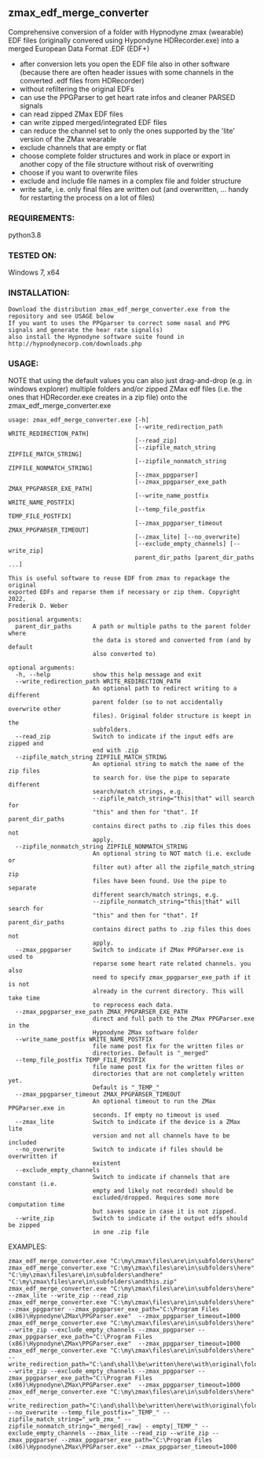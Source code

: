 ## zmax_edf_merge_converter
Comprehensive conversion of a folder with Hypnodyne zmax (wearable) EDF files (originally convered using Hypondyne HDRecorder.exe) into a merged European Data Format .EDF (EDF+)
- after conversion lets you open the EDF file also in other software (because there are often header issues with some channels in the converted .edf files from HDRecorder)
- without refiltering the original EDFs
- can use the PPGParser to get heart rate infos and cleaner PARSED signals
- can read zipped ZMax EDF files
- can write zipped merged/integrated EDF files
- can reduce the channel set to only the ones supported by the 'lite' version of the ZMax wearable
- exclude channels that are empty or flat
- choose complete folder structures and work in place or export in another copy of the file structure without risk of overwriting
- choose if you want to overwrite files
- exclude and include file names in a complex file and folder structure
- write safe, i.e. only final files are written out (and overwritten, ... handy for restarting the process on a lot of files)

### REQUIREMENTS:
python3.8

### TESTED ON:
Windows 7, x64

### INSTALLATION:
```
Download the distribution zmax_edf_merge_converter.exe from the repository and see USAGE below
If you want to uses the PPGparser to correct some nasal and PPG signals and generate the hear rate signal(s)
also install the Hypnodyne software suite found in http://hypnodynecorp.com/downloads.php
```

### USAGE:
NOTE that using the default values you can also just drag-and-drop (e.g. in windows explorer) multiple folders and/or zipped ZMax edf files (i.e. the ones that HDRecorder.exe creates in a zip file) onto the
zmax_edf_merge_converter.exe
```
usage: zmax_edf_merge_converter.exe [-h]
                                    [--write_redirection_path WRITE_REDIRECTION_PATH]
                                    [--read_zip]
                                    [--zipfile_match_string ZIPFILE_MATCH_STRING]
                                    [--zipfile_nonmatch_string ZIPFILE_NONMATCH_STRING]
                                    [--zmax_ppgparser]
                                    [--zmax_ppgparser_exe_path ZMAX_PPGPARSER_EXE_PATH]
                                    [--write_name_postfix WRITE_NAME_POSTFIX]
                                    [--temp_file_postfix TEMP_FILE_POSTFIX]
                                    [--zmax_ppgparser_timeout ZMAX_PPGPARSER_TIMEOUT]
                                    [--zmax_lite] [--no_overwrite]
                                    [--exclude_empty_channels] [--write_zip]
                                    parent_dir_paths [parent_dir_paths ...]

This is useful software to reuse EDF from zmax to repackage the original
exported EDFs and reparse them if necessary or zip them. Copyright 2022,
Frederik D. Weber

positional arguments:
  parent_dir_paths      A path or multiple paths to the parent folder where
                        the data is stored and converted from (and by default
                        also converted to)

optional arguments:
  -h, --help            show this help message and exit
  --write_redirection_path WRITE_REDIRECTION_PATH
                        An optional path to redirect writing to a different
                        parent folder (so to not accidentally overwrite other
                        files). Original folder structure is keept in the
                        subfolders.
  --read_zip            Switch to indicate if the input edfs are zipped and
                        end with .zip
  --zipfile_match_string ZIPFILE_MATCH_STRING
                        An optional string to match the name of the zip files
                        to search for. Use the pipe to separate different
                        search/match strings, e.g.
                        --zipfile_match_string="this|that" will search for
                        "this" and then for "that". If parent_dir_paths
                        contains direct paths to .zip files this does not
                        apply.
  --zipfile_nonmatch_string ZIPFILE_NONMATCH_STRING
                        An optional string to NOT match (i.e. exclude or
                        filter out) after all the zipfile_match_string zip
                        files have been found. Use the pipe to separate
                        different search/match strings, e.g.
                        --zipfile_nonmatch_string="this|that" will search for
                        "this" and then for "that". If parent_dir_paths
                        contains direct paths to .zip files this does not
                        apply.
  --zmax_ppgparser      Switch to indicate if ZMax PPGParser.exe is used to
                        reparse some heart rate related channels. you also
                        need to specify zmax_ppgparser_exe_path if it is not
                        already in the current directory. This will take time
                        to reprocess each data.
  --zmax_ppgparser_exe_path ZMAX_PPGPARSER_EXE_PATH
                        direct and full path to the ZMax PPGParser.exe in the
                        Hypnodyne ZMax software folder
  --write_name_postfix WRITE_NAME_POSTFIX
                        file name post fix for the written files or
                        directories. Default is "_merged"
  --temp_file_postfix TEMP_FILE_POSTFIX
                        file name post fix for the written files or
                        directories that are not completely written yet.
                        Default is "_TEMP_"
  --zmax_ppgparser_timeout ZMAX_PPGPARSER_TIMEOUT
                        An optional timeout to run the ZMax PPGParser.exe in
                        seconds. If empty no timeout is used
  --zmax_lite           Switch to indicate if the device is a ZMax lite
                        version and not all channels have to be included
  --no_overwrite        Switch to indicate if files should be overwritten if
                        existent
  --exclude_empty_channels
                        Switch to indicate if channels that are constant (i.e.
                        empty and likely not recorded) should be
                        excluded/dropped. Requires some more computation time
                        but saves space in case it is not zipped.
  --write_zip           Switch to indicate if the output edfs should be zipped
                        in one .zip file
```
EXAMPLES:
```
zmax_edf_merge_converter.exe "C:\my\zmax\files\are\in\subfolders\here"
zmax_edf_merge_converter.exe "C:\my\zmax\files\are\in\subfolders\here" "C:\my\zmax\files\are\in\subfolders\andhere" "C:\my\zmax\files\are\in\subfolders\andthis.zip"
zmax_edf_merge_converter.exe "C:\my\zmax\files\are\in\subfolders\here" --zmax_lite --write_zip --read_zip
zmax_edf_merge_converter.exe "C:\my\zmax\files\are\in\subfolders\here" --zmax_ppgparser --zmax_ppgparser_exe_path="C:\Program Files (x86)\Hypnodyne\ZMax\PPGParser.exe"  --zmax_ppgparser_timeout=1000
zmax_edf_merge_converter.exe "C:\my\zmax\files\are\in\subfolders\here" --write_zip --exclude_empty_channels --zmax_ppgparser --zmax_ppgparser_exe_path="C:\Program Files (x86)\Hypnodyne\ZMax\PPGParser.exe"  --zmax_ppgparser_timeout=1000
zmax_edf_merge_converter.exe "C:\my\zmax\files\are\in\subfolders\here" --write_redirection_path="C:\and\shall\be\written\here\with\original\folder\structure" --write_zip --exclude_empty_channels --zmax_ppgparser --zmax_ppgparser_exe_path="C:\Program Files (x86)\Hypnodyne\ZMax\PPGParser.exe"  --zmax_ppgparser_timeout=1000
zmax_edf_merge_converter.exe "C:\my\zmax\files\are\in\subfolders\here" --write_redirection_path="C:\and\shall\be\written\here\with\original\folder\structure" --no_overwrite --temp_file_postfix="_TEMP_" --zipfile_match_string="_wrb_zmx_" --zipfile_nonmatch_string="_merged|_raw| - empty|_TEMP_" --exclude_empty_channels --zmax_lite --read_zip --write_zip --zmax_ppgparser --zmax_ppgparser_exe_path="C:\Program Files (x86)\Hypnodyne\ZMax\PPGParser.exe" --zmax_ppgparser_timeout=1000
```